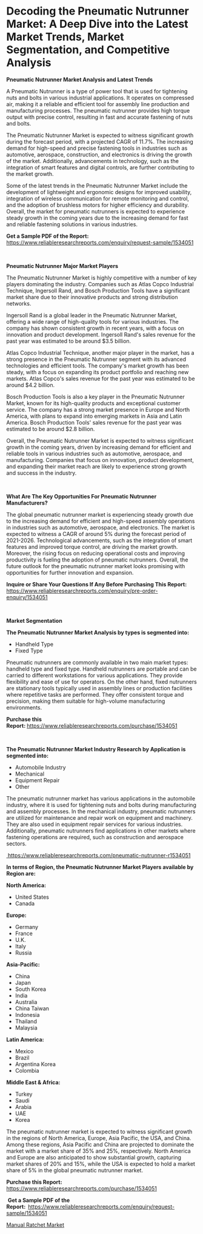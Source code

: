 <p><h1>Decoding the Pneumatic Nutrunner Market: A Deep Dive into the Latest Market Trends, Market Segmentation, and Competitive Analysis</h1></p><p><strong>Pneumatic Nutrunner Market Analysis and Latest Trends</strong></p>
<p><p>A Pneumatic Nutrunner is a type of power tool that is used for tightening nuts and bolts in various industrial applications. It operates on compressed air, making it a reliable and efficient tool for assembly line production and manufacturing processes. The pneumatic nutrunner provides high torque output with precise control, resulting in fast and accurate fastening of nuts and bolts.</p><p>The Pneumatic Nutrunner Market is expected to witness significant growth during the forecast period, with a projected CAGR of 11.7%. The increasing demand for high-speed and precise fastening tools in industries such as automotive, aerospace, construction, and electronics is driving the growth of the market. Additionally, advancements in technology, such as the integration of smart features and digital controls, are further contributing to the market growth.</p><p>Some of the latest trends in the Pneumatic Nutrunner Market include the development of lightweight and ergonomic designs for improved usability, integration of wireless communication for remote monitoring and control, and the adoption of brushless motors for higher efficiency and durability. Overall, the market for pneumatic nutrunners is expected to experience steady growth in the coming years due to the increasing demand for fast and reliable fastening solutions in various industries.</p></p>
<p><strong>Get a Sample PDF of the Report:&nbsp;</strong> <a href="https://www.reliableresearchreports.com/enquiry/request-sample/1534051">https://www.reliableresearchreports.com/enquiry/request-sample/1534051</a></p>
<p>&nbsp;</p>
<p><strong>Pneumatic Nutrunner Major Market Players</strong></p>
<p><p>The Pneumatic Nutrunner Market is highly competitive with a number of key players dominating the industry. Companies such as Atlas Copco Industrial Technique, Ingersoll Rand, and Bosch Production Tools have a significant market share due to their innovative products and strong distribution networks.</p><p>Ingersoll Rand is a global leader in the Pneumatic Nutrunner Market, offering a wide range of high-quality tools for various industries. The company has shown consistent growth in recent years, with a focus on innovation and product development. Ingersoll Rand's sales revenue for the past year was estimated to be around $3.5 billion.</p><p>Atlas Copco Industrial Technique, another major player in the market, has a strong presence in the Pneumatic Nutrunner segment with its advanced technologies and efficient tools. The company's market growth has been steady, with a focus on expanding its product portfolio and reaching new markets. Atlas Copco's sales revenue for the past year was estimated to be around $4.2 billion.</p><p>Bosch Production Tools is also a key player in the Pneumatic Nutrunner Market, known for its high-quality products and exceptional customer service. The company has a strong market presence in Europe and North America, with plans to expand into emerging markets in Asia and Latin America. Bosch Production Tools' sales revenue for the past year was estimated to be around $2.8 billion.</p><p>Overall, the Pneumatic Nutrunner Market is expected to witness significant growth in the coming years, driven by increasing demand for efficient and reliable tools in various industries such as automotive, aerospace, and manufacturing. Companies that focus on innovation, product development, and expanding their market reach are likely to experience strong growth and success in the industry.</p></p>
<p>&nbsp;</p>
<p><strong>What Are The Key Opportunities For Pneumatic Nutrunner Manufacturers?</strong></p>
<p><p>The global pneumatic nutrunner market is experiencing steady growth due to the increasing demand for efficient and high-speed assembly operations in industries such as automotive, aerospace, and electronics. The market is expected to witness a CAGR of around 5% during the forecast period of 2021-2026. Technological advancements, such as the integration of smart features and improved torque control, are driving the market growth. Moreover, the rising focus on reducing operational costs and improving productivity is fueling the adoption of pneumatic nutrunners. Overall, the future outlook for the pneumatic nutrunner market looks promising with opportunities for further innovation and expansion.</p></p>
<p><strong>Inquire or Share Your Questions If Any Before Purchasing This Report:</strong> <a href="https://www.reliableresearchreports.com/enquiry/pre-order-enquiry/1534051">https://www.reliableresearchreports.com/enquiry/pre-order-enquiry/1534051</a></p>
<p>&nbsp;</p>
<p><strong>Market Segmentation</strong></p>
<p><strong>The Pneumatic Nutrunner Market Analysis by types is segmented into:</strong></p>
<p><ul><li>Handheld Type</li><li>Fixed Type</li></ul></p>
<p><p>Pneumatic nutrunners are commonly available in two main market types: handheld type and fixed type. Handheld nutrunners are portable and can be carried to different workstations for various applications. They provide flexibility and ease of use for operators. On the other hand, fixed nutrunners are stationary tools typically used in assembly lines or production facilities where repetitive tasks are performed. They offer consistent torque and precision, making them suitable for high-volume manufacturing environments.</p></p>
<p><strong>Purchase this Report:&nbsp;</strong><a href="https://www.reliableresearchreports.com/purchase/1534051">https://www.reliableresearchreports.com/purchase/1534051</a></p>
<p>&nbsp;</p>
<p><strong>The Pneumatic Nutrunner Market Industry Research by Application is segmented into:</strong></p>
<p><ul><li>Automobile Industry</li><li>Mechanical</li><li>Equipment Repair</li><li>Other</li></ul></p>
<p><p>The pneumatic nutrunner market has various applications in the automobile industry, where it is used for tightening nuts and bolts during manufacturing and assembly processes. In the mechanical industry, pneumatic nutrunners are utilized for maintenance and repair work on equipment and machinery. They are also used in equipment repair services for various industries. Additionally, pneumatic nutrunners find applications in other markets where fastening operations are required, such as construction and aerospace sectors.</p></p>
<p><a href="https://www.reliableresearchreports.com/pneumatic-nutrunner-r1534051">&nbsp;https://www.reliableresearchreports.com/pneumatic-nutrunner-r1534051</a></p>
<p><strong>In terms of Region, the Pneumatic Nutrunner Market Players available by Region are:</strong></p>
<p>
    <p> <strong> North America: </strong>
        <ul>
            <li>United States</li>
            <li>Canada</li>
        </ul>
        </p> 
    <p> <strong> Europe: </strong>
        <ul>
            <li>Germany</li>
            <li>France</li>
            <li>U.K.</li>
            <li>Italy</li>
            <li>Russia</li>
        </ul>
        </p> 
    <p> <strong> Asia-Pacific: </strong>
        <ul>
            <li>China</li>
            <li>Japan</li>
            <li>South Korea</li>
            <li>India</li>
            <li>Australia</li>
            <li>China Taiwan</li>
            <li>Indonesia</li>
            <li>Thailand</li>
            <li>Malaysia</li>
        </ul>
        </p> 
    <p> <strong> Latin America: </strong>
        <ul>
            <li>Mexico</li>
            <li>Brazil</li>
            <li>Argentina Korea</li>
            <li>Colombia</li>
        </ul>
        </p> 
    <p> <strong> Middle East & Africa: </strong>
        <ul>
            <li>Turkey</li>
            <li>Saudi</li>
            <li>Arabia</li>
            <li>UAE</li>
            <li>Korea</li>
        </ul>
    </p>
    </p>
<p><p>The pneumatic nutrunner market is expected to witness significant growth in the regions of North America, Europe, Asia Pacific, the USA, and China. Among these regions, Asia Pacific and China are projected to dominate the market with a market share of 35% and 25%, respectively. North America and Europe are also anticipated to show substantial growth, capturing market shares of 20% and 15%, while the USA is expected to hold a market share of 5% in the global pneumatic nutrunner market.</p></p>
<p><strong>Purchase this Report: </strong><a href="https://www.reliableresearchreports.com/purchase/1534051">https://www.reliableresearchreports.com/purchase/1534051</a></p>
<p>&nbsp;<strong>Get a Sample PDF of the Report:&nbsp;&nbsp;</strong><a href="https://www.reliableresearchreports.com/enquiry/request-sample/1534051">https://www.reliableresearchreports.com/enquiry/request-sample/1534051</a></p>
<p><strong></strong></p>
<p><p><a href="https://github.com/CliffMedina6/Market-Research-Report-List-4/blob/main/manual-ratchet-market.md">Manual Ratchet Market</a></p></p>
